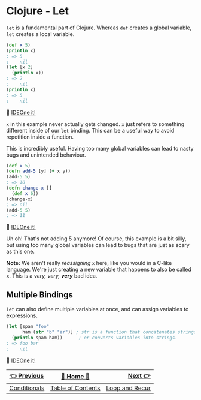 # Clojure - Let

`let` is a fundamental part of Clojure. Whereas `def` creates a global variable, `let` creates a local variable.

```clojure
(def x 5)
(println x)
; => 5
;    nil
(let [x 2]
  (println x))
; => 2
;    nil
(println x)
; => 5
;    nil
```

:rocket: [IDEOne it!](https://ideone.com/xcNth2)

`x` in this example never actually gets changed. `x` just refers to something different inside of our `let` binding. This can be a useful way to avoid repetition inside a function.

This is incredibly useful. Having too many global variables can lead to nasty bugs and unintended behaviour.

```clojure
(def x 5)
(defn add-5 [y] (+ x y))
(add-5 5)
; => 10
(defn change-x []
  (def x 6))
(change-x)
; => nil
(add-5 5)
; => 11
```

:rocket: [IDEOne it!](https://ideone.com/MFjA3C)

Uh oh! That's not adding 5 anymore! Of course, this example is a bit silly, but using too many global variables can lead to bugs that are just as scary as this one.

**Note:** We aren't really _reassigning_ `x` here, like you would in a C-like language. We're just creating a new variable that happens to also be called x. This is a _very, very, **very**_ bad idea.

## Multiple Bindings

`let` can also define multiple variables at once, and can assign variables to expressions.

```clojure
(let [spam "foo"
      ham (str "b" "ar")] ; str is a function that concatenates strings
  (println spam ham))      ; or converts variables into strings.
; => foo bar
;    nil
```

:rocket: [IDEOne it!](https://ideone.com/y5EBIM)


| [:point_left: Previous](Clojure-Conditionals) | [:book: Home :book:](Clojure) | [Next :point_right:](Clojure-Loop-Recur)|
|:---|:---:|----:|
| [Conditionals](Clojure-Conditionals) | [Table of Contents](Clojure) | [Loop and Recur](Clojure-Loop-Recur)|
